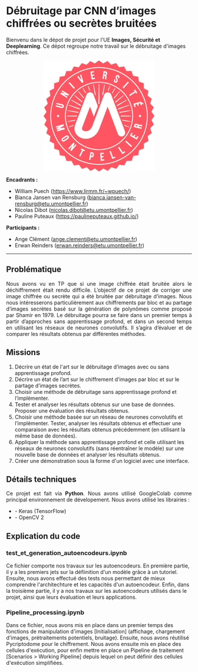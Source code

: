 
# Débruitage par CNN d’images chiffrées ou secrètes bruitées
 
Bienvenu dans le dépot de projet pour l'UE __Images, Sécurité et Deeplearning__.
Ce dépot regroupe notre travail sur le débruitage d'images chiffrées.
<p align="center">
<img align="center" src="./Rendus/Images/presentation.jpg" width="300" height="300"/>
</p>

<b>Encadrants :</b>    
- William Puech (https://www.lirmm.fr/~wpuech/) 
- Bianca Jansen van Rensburg (bianca.jansen-van-rensburg@etu.umontpellier.fr)
- Nicolas Dibot (nicolas.dibot@etu.umontpellier.fr)
- Pauline Puteaux (https://paulineputeaux.github.io/)

<b>Participants :</b>
- Ange Clément (ange.clement@etu.umontpellier.fr) 
- Erwan Reinders (erwan.reinders@etu.umontpellier.fr) 
______________________________
## Problématique
<p align="justify">
Nous avons vu en TP que si une image chiffrée était bruitée alors le déchiffrement était rendu difficile. L’objectif de ce projet de corriger une image chiffrée ou secrète qui a été bruitée par débruitage d’images. Nous nous intéresserons particulièrement aux chiffrements par bloc et au partage d’images secrètes basé sur la génération de polynômes comme proposé par Shamir en 1979. Le débruitage pourra se faire dans un premier temps à partir d’approches sans apprentissage profond, et dans un second temps en utilisant les réseaux de neurones convolutifs. Il s’agira d’évaluer et de comparer les résultats obtenus par différentes méthodes.
</p>

## Missions
<p align="justify">
 <ol>
 <li>Décrire un état de l'art sur le débruitage d’images avec ou sans apprentissage profond.</li>
 <li>Décrire un état de l’art sur le chiffrement d’images par bloc et sur le partage d’images secrètes.</li>
 <li>Choisir une méthode de débruitage sans apprentissage profond et l’implémenter.</li>
 <li>Tester et analyser les résultats obtenus sur une base de données. Proposer une évaluation des résultats obtenus.</li>
 <li>Choisir une méthode basée sur un réseau de neurones convolutifs et l’implémenter. Tester, analyser les résultats obtenus et effectuer une comparaison avec les résultats obtenus précédemment (en utilisant la même base de données).</li>
 <li>Appliquer la méthode sans apprentissage profond et celle utilisant les réseaux de neurones convolutifs (sans réentraîner le modèle) sur une nouvelle base de données et analyser les résultats obtenus.</li>
<li>Créer une démonstration sous la forme d'un logiciel avec une interface.</li>
  </ol>
 </p>

## Détails techniques
<p align="justify">
Ce projet est fait via <b>Python</b>. Nous avons utilisé GoogleColab comme principal environnement de dévelopement. Nous avons utilisé les librairies :
 <ul>
 <li>- Keras (TensorFlow)</li>
 <li>- OpenCV 2</li>
 </ul>
</p>



## Explication du code
### test_et_generation_autoencodeurs.ipynb
Ce fichier comporte nos travaux sur les autoencodeurs. En première partie, il y a les premiers jets sur la défiinition d'un modèle grâce à un tutoriel. Ensuite, nous avons effectué des tests nous permettant de mieux comprendre l'architechture et les capacités d'un autoencodeur. Enfin, dans la troisième partie, il y a nos travaux sur les autoencodeurs utilisés dans le projet, ainsi que leurs évaluation et leurs applications.

### Pipeline_processing.ipynb
Dans ce fichier, nous avons mis en place dans un premier temps des fonctions de manipulation d'images [Initialisation] (affichage, chargement d'images, prétraitements potentiels, bruitage). Ensuite, nous avons réutilisé Pycriptodome pour le chiffrement. Nous avons ensuite mis en place des cellules d'exécution, pour enfin mettre en place un Pipeline de traitement [Scenarios > Working Pipeline] depuis lequel on peut définir des cellules d'exécution simplifiées.

